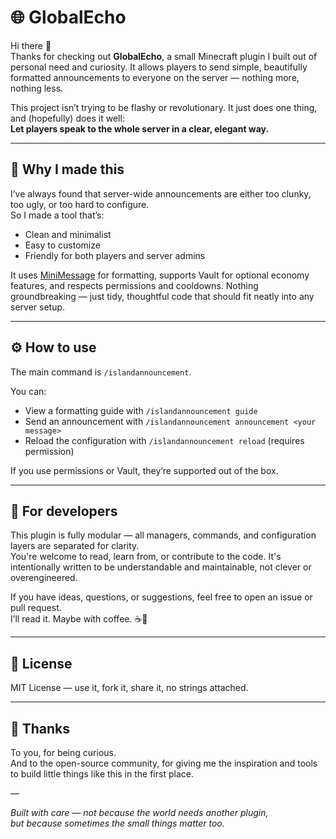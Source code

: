 # 🌐 GlobalEcho

Hi there 👋  
Thanks for checking out **GlobalEcho**, a small Minecraft plugin I built out of personal need and curiosity. It allows players to send simple, beautifully formatted announcements to everyone on the server — nothing more, nothing less.

This project isn’t trying to be flashy or revolutionary. It just does one thing, and (hopefully) does it well:  
**Let players speak to the whole server in a clear, elegant way.**

---

## 💬 Why I made this

I’ve always found that server-wide announcements are either too clunky, too ugly, or too hard to configure.  
So I made a tool that’s:

- Clean and minimalist
- Easy to customize
- Friendly for both players and server admins

It uses [MiniMessage](https://docs.advntr.dev/minimessage/) for formatting, supports Vault for optional economy features, and respects permissions and cooldowns. Nothing groundbreaking — just tidy, thoughtful code that should fit neatly into any server setup.

---

## ⚙️ How to use

The main command is `/islandannouncement`.

You can:
- View a formatting guide with `/islandannouncement guide`
- Send an announcement with `/islandannouncement announcement <your message>`
- Reload the configuration with `/islandannouncement reload` (requires permission)

If you use permissions or Vault, they’re supported out of the box.

---

## 📖 For developers

This plugin is fully modular — all managers, commands, and configuration layers are separated for clarity.  
You're welcome to read, learn from, or contribute to the code. It's intentionally written to be understandable and maintainable, not clever or overengineered.

If you have ideas, questions, or suggestions, feel free to open an issue or pull request.  
I’ll read it. Maybe with coffee. ☕🙂

---

## 🪪 License

MIT License — use it, fork it, share it, no strings attached.

---

## 🤝 Thanks

To you, for being curious.  
And to the open-source community, for giving me the inspiration and tools to build little things like this in the first place.

—

*Built with care — not because the world needs another plugin,  
but because sometimes the small things matter too.*

